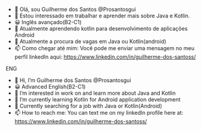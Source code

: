 
- 👋 Olá, sou Guilherme dos Santos @Prosantosgui
- 👀 Estou interessado em trabalhar e aprender mais sobre Java e Kotlin.
- 😀 Inglês avançado(B2-C1)
- 🌱 Atualmente aprendendo kotlin para desenvolvimento de aplicações Android
- 💞️ Atualmente a procura de vagas em Java ou Kotlin(android)
- 📫 Como chegar até mim: Você pode me enviar uma mensagem no meu perfil linkedIn aqui: https://www.linkedin.com/in/guilherme-dos-santoss/


ENG 
- 👋 Hi, I’m Guilherme dos Santos @Prosantosgui
- 😀 Advanced English(B2-C1)
- 👀 I’m interested in work on and learn more about Java and Kotlin
- 🌱 I’m currently learning Kotlin for Android application development
- 💞️ Currently searching for a job with Java or Kotlin(Android)
- 📫 How to reach me: You can text me on my linkedIn profile here at: https://www.linkedin.com/in/guilherme-dos-santoss/

<!---
Prosantosgui/Prosantosgui is a ✨ special ✨ repository because its `README.md` (this file) appears on your GitHub profile.
You can click the Preview link to take a look at your changes.
--->
